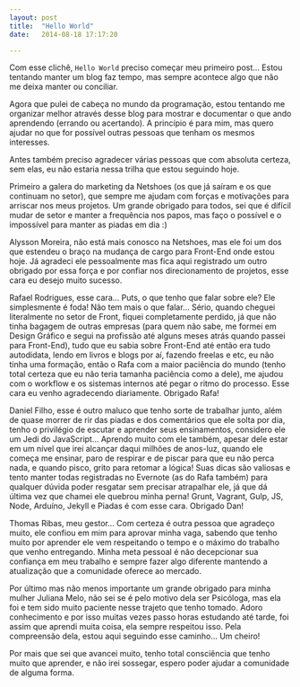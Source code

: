 ```yaml
---
layout: post
title:  "Hello World"
date:   2014-08-18 17:17:20

---
```


Com esse clichê, `Hello World` preciso começar meu primeiro post... Estou tentando manter um blog faz tempo, mas sempre acontece algo que não me deixa manter ou conciliar.

Agora que pulei de cabeça no mundo da programação, estou tentando me organizar melhor através desse blog para mostrar e documentar o que ando aprendendo (errando ou acertando). A princípio é para mim, mas quero ajudar no que for possível outras pessoas que tenham os mesmos interesses.

Antes também preciso agradecer várias pessoas que com absoluta certeza, sem elas, eu não estaria nessa trilha que estou seguindo hoje.

Primeiro a galera do marketing da Netshoes (os que já saíram e os que continuam no setor), que sempre me ajudam com forças e motivações para arriscar nos meus projetos. Um grande obrigado para todos, sei que é difícil mudar de setor e manter a frequência nos papos, mas faço o possível e o impossível para manter as piadas em dia :)

Alysson Moreira, não está mais conosco na Netshoes, mas ele foi um dos que estendeu o braço na mudança de cargo para Front-End onde estou hoje. Já agradeci ele pessoalmente mas fica aqui registrado um outro obrigado por essa força e por confiar nos direcionamento de projetos, esse cara eu desejo muito sucesso.

Rafael Rodrigues, esse cara... Puts, o que tenho que falar sobre ele? Ele simplesmente é foda! Não tem mais o que falar... Sério, quando cheguei literalmente no setor de Front, fiquei completamente perdido, já que não tinha bagagem de outras empresas (para quem não sabe, me formei em Design Gráfico e segui na profissão até alguns meses atrás quando passei para Front-End), tudo que eu sabia sobre Front-End até então era tudo autodidata, lendo em livros e blogs por aí, fazendo freelas e etc, eu não tinha uma formação, então o Rafa com a maior paciência do mundo (tenho total certeza que eu não teria tamanha paciência como a dele), me ajudou com o workflow e os sistemas internos até pegar o ritmo do processo. Esse cara eu venho agradecendo diariamente. Obrigado Rafa!

Daniel Filho, esse é outro maluco que tenho sorte de trabalhar junto, além de quase morrer de rir das piadas e dos comentários que ele solta por dia, tenho o privilégio de escutar e aprender seus ensinamentos, considero ele um Jedi do JavaScript... Aprendo muito com ele também, apesar dele estar em um nível que irei alcançar daqui milhões de anos-luz, quando ele começa me ensinar, paro de respirar e de piscar para que eu não perca nada, e quando pisco, grito para retomar a lógica! Suas dicas são valiosas e tento manter todas registradas no Evernote (as do Rafa também) para qualquer dúvida poder resgatar sem precisar atrapalhar ele, já que dá última vez que chamei ele quebrou minha perna! Grunt, Vagrant, Gulp, JS, Node, Arduíno, Jekyll e Piadas é com esse cara. Obrigado Dan!

Thomas Ribas, meu gestor... Com certeza é outra pessoa que agradeço muito, ele confiou em mim para aprovar minha vaga, sabendo que tenho muito por aprender ele vem respeitando o tempo e o máximo do trabalho que venho entregando. Minha meta pessoal é não decepcionar sua confiança em meu trabalho e sempre fazer algo diferente mantendo a atualização que a comunidade oferece ao mercado.

Por último mas não menos importante um grande obrigado para minha mulher Juliana Melo, não sei se é pelo motivo dela ser Psicóloga, mas ela foi e tem sido muito paciente nesse trajeto que tenho tomado. Adoro conhecimento e por isso muitas vezes passo horas estudando até tarde, foi assim que aprendi muita coisa, ela sempre respeitou isso. Pela compreensão dela, estou aqui seguindo esse caminho... Um cheiro!

Por mais que sei que avancei muito, tenho total consciência que tenho muito que aprender, e não irei sossegar, espero poder ajudar a comunidade de alguma forma.
